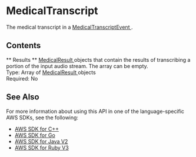 # MedicalTranscript<a name="API_streaming_MedicalTranscript"></a>

The medical transcript in a [ MedicalTranscriptEvent ](API_streaming_MedicalTranscriptEvent.md)\.

## Contents<a name="API_streaming_MedicalTranscript_Contents"></a>

 ** Results **   <a name="transcribe-Type-streaming_MedicalTranscript-Results"></a>
 [ MedicalResult ](API_streaming_MedicalResult.md) objects that contain the results of transcribing a portion of the input audio stream\. The array can be empty\.  
Type: Array of [ MedicalResult ](API_streaming_MedicalResult.md) objects  
Required: No

## See Also<a name="API_streaming_MedicalTranscript_SeeAlso"></a>

For more information about using this API in one of the language\-specific AWS SDKs, see the following:
+  [ AWS SDK for C\+\+](https://docs.aws.amazon.com/goto/SdkForCpp/transcribe-streaming-2017-10-26/MedicalTranscript) 
+  [ AWS SDK for Go](https://docs.aws.amazon.com/goto/SdkForGoV1/transcribe-streaming-2017-10-26/MedicalTranscript) 
+  [ AWS SDK for Java V2](https://docs.aws.amazon.com/goto/SdkForJavaV2/transcribe-streaming-2017-10-26/MedicalTranscript) 
+  [ AWS SDK for Ruby V3](https://docs.aws.amazon.com/goto/SdkForRubyV3/transcribe-streaming-2017-10-26/MedicalTranscript) 